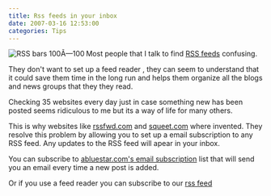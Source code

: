 ```yaml
---
title: Rss feeds in your inbox 
date: 2007-03-16 12:53:00
categories: Tips
---
```


<p align="left"><a href="/public/uploads/2007/03/logosqueetrssbars.png" title="RSS bars 100Ã—100"><img src="/public/uploads/2007/03/logosqueetrssbars.png" alt="RSS bars 100Ã—100" align="left" /></a>Most people that I talk to find <a href="/what-are-rss-feeds-and-how-to-use-them/">RSS feeds</a> confusing.</p>
<p align="left">They don't want to set up a feed reader , they can seem to understand that it could save them time in the long run and helps them organize all the blogs and news groups that they they read.</p>
<p align="left">Checking 35 websites every day just in case something new has been posted seems ridiculous to me but its a way of life for many others.</p>
This is why websites like  <a href="http://www.rssfwd.com/">rssfwd.com</a> and <a href="http://squeet.com/">squeet.com</a> where invented. They resolve this problem by allowing you to set up a email subscription to any RSS feed. Any updates to the RSS feed will apear in your inbox.

You can subscribe to <a href="http://www.feedburner.com/fb/a/emailverifySubmit?feedId=761260">abluestar.com's email subscription</a> list that will send you an email every time a new post is added.

Or if you use a feed reader you can subscribe to our <a href="feed:http//feeds.feedburner.com/Abluestar">rss feed</a>
